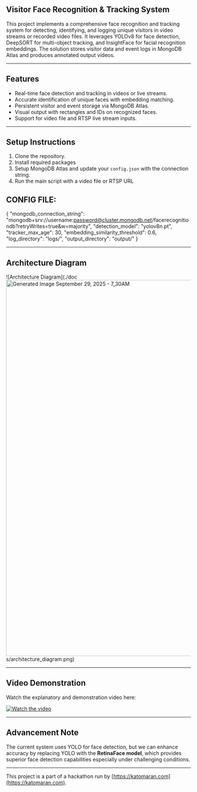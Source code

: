 ## Visitor Face Recognition & Tracking System

This project implements a comprehensive face recognition and tracking system for detecting, identifying, and logging unique visitors in video streams or recorded video files. It leverages YOLOv8 for face detection, DeepSORT for multi-object tracking, and InsightFace for facial recognition embeddings. The solution stores visitor data and event logs in MongoDB Atlas and produces annotated output videos.

---

## Features

- Real-time face detection and tracking in videos or live streams.
- Accurate identification of unique faces with embedding matching.
- Persistent visitor and event storage via MongoDB Atlas.
- Visual output with rectangles and IDs on recognized faces.
- Support for video file and RTSP live stream inputs.

---

## Setup Instructions

1. Clone the repository.
2. Install required packages
3. Setup MongoDB Atlas and update your `config.json` with the connection string.
4. Run the main script with a video file or RTSP URL

## CONFIG FILE:
{
"mongodb_connection_string": "mongodb+srv://username:password@cluster.mongodb.net/facerecognitiondb?retryWrites=true&w=majority",
"detection_model": "yolov8n.pt",
"tracker_max_age": 30,
"embedding_similarity_threshold": 0.6,
"log_directory": "logs/",
"output_directory": "output/"
}

---

## Architecture Diagram

![Architecture Diagram](./doc<img width="1024" height="1024" alt="Generated Image September 29, 2025 - 7_30AM" src="https://github.com/user-attachments/assets/5a88230e-8cfd-4ca5-b3a1-c082243ade9b" />
s/architecture_diagram.png)

---

## Video Demonstration

Watch the explanatory and demonstration video here:

[![Watch the video](https://img.youtube.com/vi/VIDEO_ID/0.jpg)](https://www.loom.com/share/75dbe29d10e14d9f8fbf070552f6e9d3?sid=7efe7007-0059-4e2a-a299-1d76490e5899)


---

## Advancement Note

The current system uses YOLO for face detection, but we can enhance accuracy by replacing YOLO with the **RetinaFace model**, which provides superior face detection capabilities especially under challenging conditions.

---

This project is a part of a hackathon run by [https://katomaran.com](https://katomaran.com).
